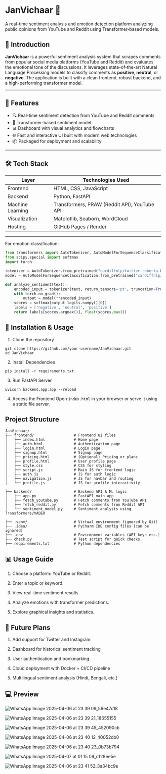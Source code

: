 # JanVichaar 🎯
A real-time sentiment analysis and emotion detection platform analyzing public opinions from YouTube and Reddit using Transformer-based models.

## 🚀 Introduction

**JanVichaar** is a powerful sentiment analysis system that scrapes comments from popular social media platforms (YouTube and Reddit) and evaluates the emotional tone of the discussions. It leverages state-of-the-art Natural Language Processing models to classify comments as **positive**, **neutral**, or **negative**. The application is built with a clean frontend, robust backend, and a high-performing transformer model.

---

## 🧠 Features

- 🔍 Real-time sentiment detection from YouTube and Reddit comments
- 🤖 Transformer-based sentiment model 
- 📊 Dashboard with visual analytics and flowcharts
- 🌐 Fast and interactive UI built with modern web technologies
- 📦 Packaged for deployment and scalability

---

## 🛠️ Tech Stack

| Layer       | Technologies Used                                |
|------------|--------------------------------------------------|
| Frontend   | HTML, CSS, JavaScript                            |
| Backend    | Python, FastAPI                                  |
| Machine Learning | Transformers, PRAW (Reddit API), YouTube API |
| Visualization | Matplotlib, Seaborn, WordCloud                |
| Hosting    | GitHub Pages / Render     |

---

For emotion classification:

```python
from transformers import AutoTokenizer, AutoModelForSequenceClassification
from scipy.special import softmax
import torch

tokenizer = AutoTokenizer.from_pretrained("cardiffnlp/twitter-roberta-base-sentiment")
model = AutoModelForSequenceClassification.from_pretrained("cardiffnlp/twitter-roberta-base-sentiment")

def analyze_sentiment(text):
    encoded_input = tokenizer(text, return_tensors='pt', truncation=True)
    with torch.no_grad():
        output = model(**encoded_input)
    scores = softmax(output.logits.numpy()[0])
    labels = ['negative', 'neutral', 'positive']
    return labels[scores.argmax()], float(scores.max())
```

## 🔧 Installation & Usage

1. Clone the repository

```
git clone https://github.com/your-username/JanVichaar.git
cd JanVichaar
```
2. Install Dependencies

```
pip install -r requirements.txt
```

3. Run FastAPI Server

```
uvicorn backend.app:app --reload
```

4. Access the Frontend
Open ```index.html``` in your browser or serve it using a static file server.

## Project Structure
```
JanVichaar/
├── frontend/                  # Frontend UI files
│   ├── index.html             # Home page
│   ├── auth.html              # Authentication page
│   ├── login.html             # Login page
│   ├── signup.html            # Signup page
│   ├── pricing.html           # (Optional) Pricing or plans
│   ├── profile.html           # User profile page
│   ├── style.css              # CSS for styling
│   ├── script.js              # Main JS for frontend logic
│   ├── auth.js                # JS for auth logic
│   ├── navigation.js          # JS for navbar and routing
│   └── profile.js             # JS for profile interactivity

├── backend/                   # Backend API & ML logic
│   ├── app.py                 # FastAPI main app
│   ├── fetch_youtube.py       # Fetch comments from YouTube API
│   ├── fetch_reddit.py        # Fetch comments from Reddit API
│   └── sentiment_model.py     # Sentiment analysis using Transformers/VADER

├── .venv/                     # Virtual environment (ignored by Git)
├── .idea/                     # PyCharm IDE config files (can be ignored)
├── .env                       # Environment variables (API keys etc.)
├── check.py                   # Test script for quick checks
├── requirements.txt           # Python dependencies
```

## 📊 Usage Guide

1. Choose a platform: YouTube or Reddit.

2. Enter a topic or keyword.

3. View real-time sentiment results.

4. Analyze emotions with transformer predictions.

5. Explore graphical insights and statistics.

## 📌 Future Plans

1. Add support for Twitter and Instagram

2. Dashboard for historical sentiment tracking

3. User authentication and bookmarking

4. Cloud deployment with Docker + CI/CD pipeline

5. Multilingual sentiment analysis (Hindi, Bengali, etc.)

## 💻 Preview

![WhatsApp Image 2025-04-06 at 23 39 09_56e47c18](https://github.com/user-attachments/assets/2de7561b-2cef-4198-8906-327bd2cfb816)

![WhatsApp Image 2025-04-06 at 23 39 21_18655155](https://github.com/user-attachments/assets/05e59700-2b39-4751-a473-b606ee16924d)

![WhatsApp Image 2025-04-06 at 23 39 45_452090cb](https://github.com/user-attachments/assets/904c6f4d-d08f-4f3e-baed-35c27a909b49)

![WhatsApp Image 2025-04-06 at 23 40 12_40052db0](https://github.com/user-attachments/assets/a0beab1b-9ec5-419b-9ebd-2e2ed85e9c56)

![WhatsApp Image 2025-04-06 at 23 40 23_0b73b794](https://github.com/user-attachments/assets/dfa2c645-ed3e-44ea-a3d0-94bde53729bd)

![WhatsApp Image 2025-04-07 at 01 15 09_c128ee5e](https://github.com/user-attachments/assets/4094f6f2-4e45-4bbd-a16a-c33de775dcf1)

![WhatsApp Image 2025-04-06 at 23 41 52_3a34bc9e](https://github.com/user-attachments/assets/fc571d1b-d4f2-429f-a502-ba57227bb273)



